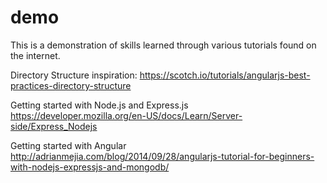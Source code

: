 # demo

This is a demonstration of skills learned through various tutorials found on the internet.


Directory Structure inspiration:
https://scotch.io/tutorials/angularjs-best-practices-directory-structure

Getting started with Node.js and Express.js
https://developer.mozilla.org/en-US/docs/Learn/Server-side/Express_Nodejs

Getting started with Angular
http://adrianmejia.com/blog/2014/09/28/angularjs-tutorial-for-beginners-with-nodejs-expressjs-and-mongodb/
